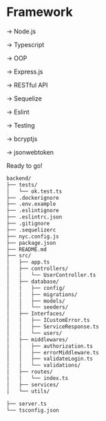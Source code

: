 # Framework

-> Node.js

-> Typescript

-> OOP

-> Express.js

-> RESTful API

-> Sequelize

-> Eslint

-> Testing

-> bcryptjs

-> jsonwebtoken

Ready to go!

``` bash
backend/
├── tests/
│   └── ok.test.ts
├── .dockerignore
├── .env.example
├── .eslintignore
├── .eslintrc.json
├── .gitignore
├── .sequelizerc
├── nyc.config.js
├── package.json
├── README.md
├── src/
│   ├── app.ts
│   ├── controllers/
│   │   └── UserController.ts
│   ├── database/
│   │   ├── config/
│   │   ├── migrations/
│   │   ├── models/
│   │   └── seeders/
│   ├── Interfaces/
│   │   ├── ICustomError.ts
│   │   ├── ServiceResponse.ts
│   │   └── users/
│   ├── middlewares/
│   │   ├── authorization.ts
│   │   ├── errorMiddleware.ts
│   │   ├── validateLogin.ts
│   │   └── validations/
│   ├── routes/
│   │   └── index.ts
│   ├── services/
│   └── utils/

├── server.ts
└── tsconfig.json

```